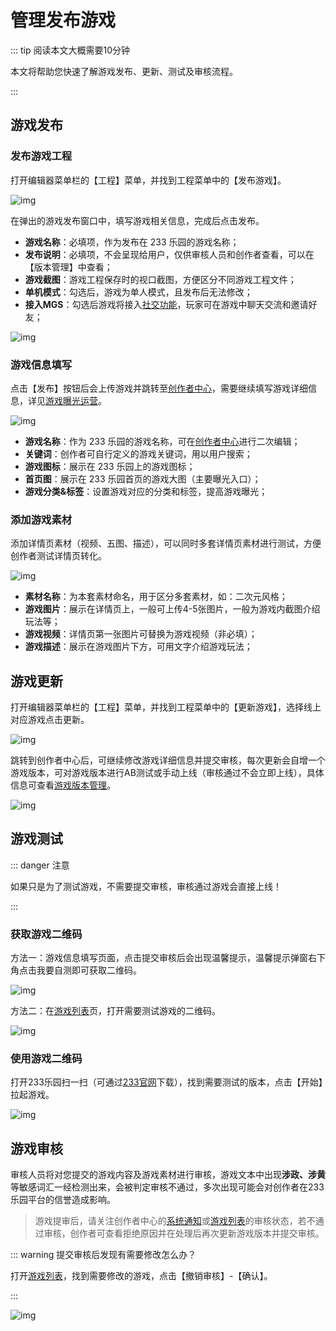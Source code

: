 # 管理发布游戏

::: tip 阅读本文大概需要10分钟

本文将帮助您快速了解游戏发布、更新、测试及审核流程。

:::

## 游戏发布

### 发布游戏工程

打开编辑器菜单栏的【工程】菜单，并找到工程菜单中的【发布游戏】。

![img](https://arkimg.ark.online/1684027758538-10.webp)

在弹出的游戏发布窗口中，填写游戏相关信息，完成后点击发布。

- **游戏名称**：必填项，作为发布在 233 乐园的游戏名称；
- **发布说明**：必填项，不会呈现给用户，仅供审核人员和创作者查看，可以在【版本管理】中查看；
- **游戏截图**：游戏工程保存时的视口截图，方便区分不同游戏工程文件；
- **单机模式**：勾选后，游戏为单人模式，且发布后无法修改；
- **接入MGS**：勾选后游戏将接入[社交功能](https://docs.ark.online/Editor/UseMGS.html)，玩家可在游戏中聊天交流和邀请好友；

![img](https://arkimg.ark.online/1684027758537-1.webp)

### 游戏信息填写

点击【发布】按钮后会上传游戏并跳转至[创作者中心](https://portal.ark.online/#/admin/game-list)，需要继续填写游戏详细信息，详见[游戏曝光运营](https://docs.ark.online/CreatorPortal/游戏曝光运营.html)。

![img](https://arkimg.ark.online/1684027758537-2.webp)

- **游戏名称**：作为 233 乐园的游戏名称，可在[创作者中心](https://portal.ark.online/#/admin/game-list)进行二次编辑；
- **关键词**：创作者可自行定义的游戏关键词，用以用户搜索；
- **游戏图标**：展示在 233 乐园上的游戏图标；
- **首页图**：展示在 233 乐园首页的游戏大图（主要曝光入口）；
- **游戏分类&标签**：设置游戏对应的分类和标签，提高游戏曝光；

### 添加游戏素材

添加详情页素材（视频、五图、描述），可以同时多套详情页素材进行测试，方便创作者测试详情页转化。

![img](https://arkimg.ark.online/1684027758537-3.webp)

- **素材名称**：为本套素材命名，用于区分多套素材，如：二次元风格；
- **游戏图片**：展示在详情页上，一般可上传4-5张图片，一般为游戏内截图介绍玩法等；
- **游戏视频**：详情页第一张图片可替换为游戏视频（非必填）；
- **游戏描述**：展示在游戏图片下方，可用文字介绍游戏玩法；

## 游戏更新

打开编辑器菜单栏的【工程】菜单，并找到工程菜单中的【更新游戏】，选择线上对应游戏点击更新。

![img](https://arkimg.ark.online/1684027758537-4.webp)

跳转到创作者中心后，可继续修改游戏详细信息并提交审核，每次更新会自增一个游戏版本，可对游戏版本进行AB测试或手动上线（审核通过不会立即上线），具体信息可查看[游戏版本管理](https://docs.ark.online/CreatorPortal/游戏版本管理.html)。

![img](https://arkimg.ark.online/1684027758537-5.webp)

## 游戏测试

::: danger 注意

如果只是为了测试游戏，不需要提交审核，审核通过游戏会直接上线！

:::

### 获取游戏二维码

方法一：游戏信息填写页面，点击提交审核后会出现温馨提示，温馨提示弹窗右下角点击我要自测即可获取二维码。

![img](https://arkimg.ark.online/1684027758537-6.webp)

方法二：在[游戏列表](https://portal.ark.online/#/admin/game-list)页，打开需要测试游戏的二维码。

![img](https://arkimg.ark.online/1684027758537-7.webp)

### 使用游戏二维码

打开233乐园扫一扫（可通过[233官网](https://www.233leyuan.com/)下载），找到需要测试的版本，点击【开始】拉起游戏。

![img](https://arkimg.ark.online/1684027758538-8.gif)

## 游戏审核

审核人员将对您提交的游戏内容及游戏素材进行审核，游戏文本中出现**涉政、涉黄**等敏感词汇一经检测出来，会被判定审核不通过，多次出现可能会对创作者在233乐园平台的信誉造成影响。

> 游戏提审后，请关注创作者中心的[系统通知](https://portal.ark.online/#/admin/stand-insider-letter)或[游戏列表](https://portal.ark.online/#/admin/game-list)的审核状态，若不通过审核，创作者可查看拒绝原因并在处理后再次更新游戏版本并提交审核。

::: warning 提交审核后发现有需要修改怎么办？

打开[游戏列表](https://portal.ark.online/#/admin/game-list)，找到需要修改的游戏，点击【撤销审核】-【确认】。

:::

![img](https://arkimg.ark.online/1684027758538-9.webp)

